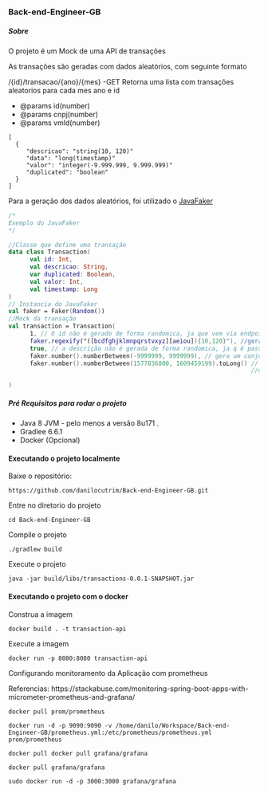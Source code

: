 
### Back-end-Engineer-GB

##### Sobre

<p>O projeto é um Mock de uma API de transações</p>
<p>As transações são geradas com dados aleatórios, com seguinte formato</p>


<p>/{id}/transacao/{ano}/{mes} -GET Retorna uma lista com transações aleatorios para cada mes ano e id </p>

- @params id(number)
- @params cnpj(number)
- @params vmld(number)


```
[
  {
     "descricao": "string(10, 120)"
     "data": "long(timestamp)"
     "valor": "integer(-9.999.999, 9.999.999)"
     "duplicated": "boolean"
  }  
]

```
<p>Para a geração dos dados aleatórios, foi utilizado o
  <a href="https://github.com/DiUS/java-faker">JavaFaker</a></p>
  
  ```kotlin
/*
Exemplo do JavaFaker
*/

//Classe que define uma transação
data class Transaction(
        val id: Int,
        val descricao: String,
        var duplicated: Boolean,
        val valor: Int,
        val timestamp: Long
)
// Instancia do JavaFaker
val faker = Faker(Random())
//Mock da transação
val transaction = Transaction(
        1, // O id não é gerado de forma randomica, ja que vem via endpoint
        faker.regexify("([bcdfghjklmnpqrstvxyz][aeiou]){10,120}"), //gera uma descrição aleatorio de acordo com a regex passada
        true, // a descrição não é gerada de forma randomica, ja q é passada via endpoint
        faker.number().numberBetween(-9999999, 9999999), // gera um conjunto de numero seguindo  o intervalo determinado
        faker.number().numberBetween(1577836800, 1609459199).toLong() // gera um conjunto de numero seguindo o intervalo
                                                                      //neste caso o intervalo equivale a 30 dia  

)

  ```
  
  


##### Pré Requisitos para rodar o projeto
- Java 8 JVM - pelo menos a versão 8u171 .
- Gradlee 6.6.1
- Docker (Opcional)

#### Executando o projeto localmente

<p>Baixe o repositório:</p>

```
https://github.com/danilocutrim/Back-end-Engineer-GB.git
```
<p>Entre no diretorio do projeto </p>

```
cd Back-end-Engineer-GB
```
<p>Compile o projeto </p>

```
./gradlew build
```

<p>Execute o projeto </p>

```
java -jar build/libs/transactions-0.0.1-SNAPSHOT.jar 
```

#### Executando o projeto com o docker

<p>Construa a imagem </p>

```
docker build . -t transaction-api
```
<p>Execute a imagem</p>

```
docker run -p 8080:8080 transaction-api
```

<p>Configurando monitoramento da Aplicação com prometheus</p>

<p>Referencias:
 https://stackabuse.com/monitoring-spring-boot-apps-with-micrometer-prometheus-and-grafana/</p>

```
docker pull prom/prometheus

```

```
docker run -d -p 9090:9090 -v /home/danilo/Workspace/Back-end-Engineer-GB/prometheus.yml:/etc/prometheus/prometheus.yml prom/prometheus

```

```
docker pull docker pull grafana/grafana

```
```
docker pull grafana/grafana

```
```
sudo docker run -d -p 3000:3000 grafana/grafana

```
